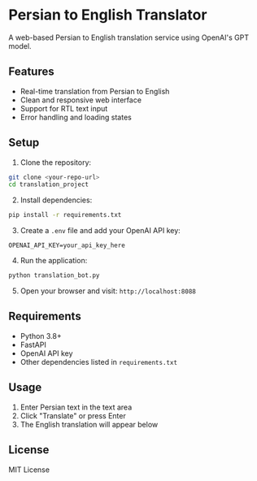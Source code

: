 # Persian to English Translator

A web-based Persian to English translation service using OpenAI's GPT model.

## Features

- Real-time translation from Persian to English
- Clean and responsive web interface
- Support for RTL text input
- Error handling and loading states

## Setup

1. Clone the repository:
```bash
git clone <your-repo-url>
cd translation_project
```

2. Install dependencies:
```bash
pip install -r requirements.txt
```

3. Create a `.env` file and add your OpenAI API key:
```
OPENAI_API_KEY=your_api_key_here
```

4. Run the application:
```bash
python translation_bot.py
```

5. Open your browser and visit: `http://localhost:8088`

## Requirements

- Python 3.8+
- FastAPI
- OpenAI API key
- Other dependencies listed in `requirements.txt`

## Usage

1. Enter Persian text in the text area
2. Click "Translate" or press Enter
3. The English translation will appear below

## License

MIT License 